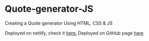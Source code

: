 # Quote-generator-JS
Creating a Quote generator Using HTML, CSS &amp; JS

Deployed on netlify, check it [here.](https://stellar-maamoul-d7d34f.netlify.app/)
Deployed on GitHub page [here](https://priscaonyee.github.io/Quote-generator-JS/)
